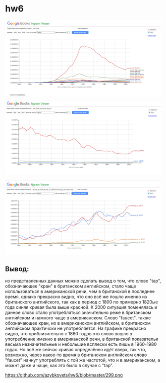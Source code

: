 # hw6
![alt-текст](https://github.com/azybkovets/hw6/blob/master/due%20to%20the.png "Необязательный титул")

![alt-текст](https://github.com/azybkovets/hw6/blob/master/part%20of%20speech%20tags.png "Необязательный титул")

![alt-текст](https://github.com/azybkovets/hw6/blob/master/synonyms.png "Необязательный титул")

## Вывод:
из представленных данных можно сделать вывод о том, что слово "tap", обозначающее "кран" в британском английском, стало чаще использоваться в американской речи, чем в британской в последнее время, однако прекрасно видно, что оно всё же пошло именно из британского английского, так как в период с 1800 по примерно 1820ые года синяя кривая была выше красной. К 2000 ситуация поменялась и данное слово стало употребляться значительно реже в британском английском и намного чаще в американском. Слово "faucet", также обозначающее кран, но в американском английском, в британском английском практичски не употребляется. На графике прекрасно видно, что приблизительно с 1860 годов это слово вошло в употребление именно в американской речи, в британской показательи весьма незначительные и небольшие всплески есть лишь в 1960-1980 годах. Но всё же сейчас кривая определённо идёт вверх, так что, возможно, через какое-то время в британском английском слово "faucet" начнут употреблять с той же частотой, что и в американском, а можнт даже и чаще, как это было в случае с "tap".

https://github.com/azybkovets/hw6/blob/master/299.png
